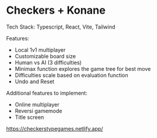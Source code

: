 # Checkers + Konane

Tech Stack: Typescript, React, Vite, Tailwind

Features:
- Local 1v1 multiplayer
- Customizable board size
- Human vs AI (3 difficulties)
- Minimax function explores the game tree for best move
- Difficulties scale based on evaluation function
- Undo and Reset

Additional features to implement:
- Online multiplayer
- Reversi gamemode
- Title screen


https://checkerstypegames.netlify.app/


